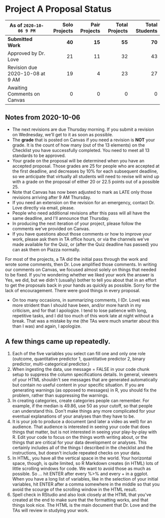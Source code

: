 # Project A Proposal Status

As of `2020-10-06 9 PM` | Solo Projects | Pair Projects | Total Projects | Total Students
------ | -----: | -------: | ------: | -------:
**Submitted Work** | **40** | **15** | **55** | **70**
Approved by Dr. Love | 21 | 11 | 32 | 43
Revision due 2020-10-08 at 9 AM | 19 | 4 | 23 | 27
Awaiting Comments on Canvas | 0 | 0 | 0 | 0

## Notes from 2020-10-06

- The next revisions are due Thursday morning. If you submit a revision on Wednesday, we'll get to it as soon as possible.
- The **grade** that is posted on Canvas if you need a revision is **NOT** your grade. It is the count of how many (out of the 13 elements) on the Checklist you have successfully completed. You need to meet all 13 standards to be approved.
- Your grade on the proposal will be determined when you have an accepted proposal. Those grades are 25 for people who are accepted at the first deadline, and decreases by 10% for each subsequent deadline, so we anticipate that virtually all students will need to revise will wind up with a grade on the proposal of either 20 or 22.5 points out of a possible 25.
- Note that Canvas has now been adjusted to mark as LATE only those revisions arriving after 9 AM Thursday.
- If you need an extension on the revision for an emergency, contact Dr. Love directly via email, please.
- People who need additional revisions after this pass will all have the same deadline, and I'll announce that Thursday.
- In producing the next iteration of your project, please follow the comments we've provided on Canvas. 
- If you have questions about those comments or how to improve your work, please ask them in TA office hours, or via the channels we've made available for the Quiz, or (after the Quiz deadline has passed) you can ask them on Piazza normally.

For most of the projects, a TA did the initial pass through the work and wrote some comments, then Dr. Love amplified those comments. In writing our comments on Canvas, we focused almost solely on things that needed to be fixed. If you're wondering whether we liked your work the answer is Yes, we did, but we didn't (usually) bother to tell you about that in an effort to get the proposals back in your hands as quickly as possible. Sorry for the lack of encouragement. There were good things in every proposal.

- On too many occasions, in summarizing comments, I (Dr. Love) was more strident than I should have been, and/or more harsh in my criticism, and for that I apologize. I tend to lose patience with long, repetitive tasks, and I did too much of this work late at night without a break. That was a mistake by me (the TAs were much smarter about this than I was) and again, I apologize. 

## A few things came up repeatedly.

1. Each of the five variables you select can fill one and only one role (outcome, quantitative predictor 1, quantitative predictor 2, binary predictor, multi-categorical predictor.) 
2. When ingesting the data, use message = FALSE in your code chunk setup to suppress the column specifications details. In general, viewers of your HTML shouldn't see messages that are generated automatically but contain no useful content in your specific situation. If you are generating warnings (as opposed to messages) in R, you should fix the problem, rather than suppressing the warnings.
3. In creating categories, create categories people can remember. For example, if the median is 49.86, use 50 as your cutoff, so that people can understand this. Don't make things any more complicated for your eventual explanations of your analyses than they have to be.
4. It is your job to produce a document (and later a video as well) for an audience. That audience is interested in seeing your code that does things that matter, but is not interested in seeing your play-by-play with R. Edit your code to focus on the things worth writing about, or the things that are critical for your data development or analyses. This certainly includes all of the things I described in the checklist and the instructions, but doesn't include repeated checks on your data.
5. In HTML, you have all the vertical space in the world. Your horizontal space, though, is quite limited, so R Markdown creates (in HTML) lots of little scrolling windows for code. We want to avoid those as much as possible. So ... hit ENTER after every %>% and every + in a ggplot. When you have a long list of variables, like in the selection of your initial variables, hit ENTER after a comma somewhere in the middle so that you avoid the scourge of the scrolling window in the HTML result.
6. Spell check in RStudio and also look closely at the HTML that you've created at the end to make sure that the formatting works, and that things look nice. The HTML is the main document that Dr. Love and the TAs will review in studying your work.

